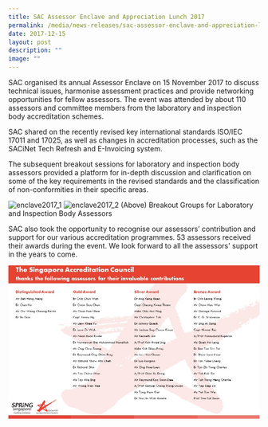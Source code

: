 ```yaml
---
title: SAC Assessor Enclave and Appreciation Lunch 2017
permalink: /media/news-releases/sac-assessor-enclave-and-appreciation-lunch-2017/
date: 2017-12-15
layout: post
description: ""
image: ""
---
```

SAC organised its annual Assessor Enclave on 15 November 2017 to discuss technical issues, harmonise assessment practices and provide networking opportunities for fellow assessors. The event was attended by about 110 assessors and committee members from the laboratory and inspection body accreditation schemes.

SAC shared on the recently revised key international standards ISO/IEC 17011 and 17025, as well as changes in accreditation processes, such as the SACiNet Tech Refresh and E-Invoicing system.

The subsequent breakout sessions for laboratory and inspection body assessors provided a platform for in-depth discussion and clarification on some of the key requirements in the revised standards and the classification of non-conformities in their specific areas.

![enclave2017_1](/images/press-release/photos/enclave2017\_1.png) ![enclave2017_2](/images/press-release/photos/enclave2017\_2.png) 
(Above) Breakout Groups for Laboratory and Inspection Body Assessors

SAC also took the opportunity to recognise our assessors’ contribution and support for our various accreditation programmes. 53 assessors received their awards during the event. We look forward to all the assessors' support in the years to come.

![SAC Assessor Awards List_2017](/images/press-release/documents/SAC-Assessor-Awards-List-2017.jpg)